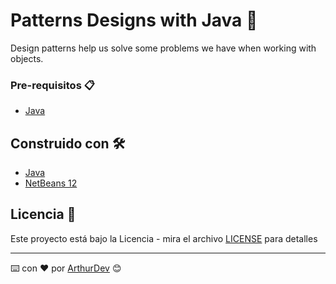 # Patterns Designs with Java 🚀

Design patterns help us solve some problems we have when working with objects.

### Pre-requisitos 📋

* [Java](https://www.java.com/es/download/) 

## Construido con 🛠️

* [Java](https://www.java.com/es/download/)
* [NetBeans 12](https://netbeans.apache.org/)

## Licencia 📄

Este proyecto está bajo la Licencia - mira el archivo [LICENSE](LICENSE) para detalles

---
⌨️ con ❤️ por [ArthurDev](https://github.com/ArthurQR98) 😊
